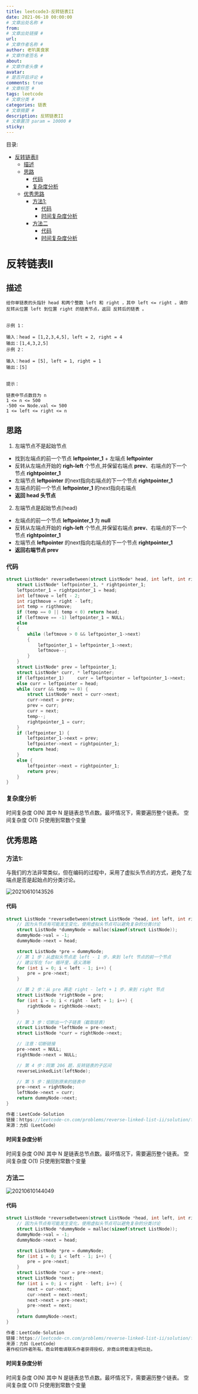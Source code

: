 ```yaml
---
title: leetcode3-反转链表II
date: 2021-06-10 00:00:00
# 文章出处名称 #
from: 
# 文章出处链接 #
url: 
# 文章作者名称 #
author: 老叭美食家
# 文章作者签名 #
about: 
# 文章作者头像 #
avatar: 
# 是否开启评论 #
comments: true
# 文章标签 #
tags: leetcode
# 文章分类 #
categories: 链表
# 文章摘要 #
description: 反转链表II
# 文章置顶 param = 10000 #
sticky: 
---
```


目录:
- [反转链表II](#反转链表ii)
  - [描述](#描述)
  - [思路](#思路)
    - [代码](#代码)
    - [复杂度分析](#复杂度分析)
  - [优秀思路](#优秀思路)
    - [方法1:](#方法1)
      - [代码](#代码-1)
      - [时间复杂度分析](#时间复杂度分析)
    - [方法二](#方法二)
      - [代码](#代码-2)
      - [时间复杂度分析](#时间复杂度分析-1)


# 反转链表II

## 描述

```
给你单链表的头指针 head 和两个整数 left 和 right ，其中 left <= right 。请你反转从位置 left 到位置 right 的链表节点，返回 反转后的链表 。
 

示例 1：

输入：head = [1,2,3,4,5], left = 2, right = 4
输出：[1,4,3,2,5]
示例 2：

输入：head = [5], left = 1, right = 1
输出：[5]
 

提示：

链表中节点数目为 n
1 <= n <= 500
-500 <= Node.val <= 500
1 <= left <= right <= n
```

## 思路

1. 左端节点不是起始节点

- 找到左端点的前一个节点 **leftpointer_1** + 左端点 **leftpointer**
- 反转从左端点开始的 **righ-left** 个节点,并保留右端点 **prev**、右端点的下一个节点 **rightpointer_1**
- 左端节点 **leftpointer** 的next指向右端点的下一个节点 **rightpointer_1**
- 左端点的前一个节点 **leftpointer_1** 的next指向右端点 
- **返回 head 头节点**

2. 左端节点是起始节点(head)

- 左端点的前一个节点 **leftpointer_1** 为 **null**
- 反转从左端点开始的 **righ-left** 个节点,并保留右端点 **prev**、右端点的下一个节点 **rightpointer_1**
- 左端节点 **leftpointer** 的next指向右端点的下一个节点 **rightpointer_1**
- **返回右端节点 **prev****

### 代码

```C
struct ListNode* reverseBetween(struct ListNode* head, int left, int right) {
    struct ListNode* leftpointer_1, * rightpointer_1;
    leftpointer_1 = rightpointer_1 = head;
    int leftmove = left - 2;
    int rigthmove = right - left;
    int temp = rigthmove;
    if (temp == 0 || temp < 0) return head;
    if (leftmove == -1) leftpointer_1 = NULL;
    else
    {
        while (leftmove > 0 && leftpointer_1->next)
        {
            leftpointer_1 = leftpointer_1->next;
            leftmove--;
        }
    }
    struct ListNode* prev = leftpointer_1;
    struct ListNode* curr, * leftpointer;
    if (leftpointer_1)     curr = leftpointer = leftpointer_1->next;
    else curr = leftpointer = head;
    while (curr && temp >= 0) {
        struct ListNode* next = curr->next;
        curr->next = prev;
        prev = curr;
        curr = next;
        temp--;
        rightpointer_1 = curr;
    }
    if (leftpointer_1) {
        leftpointer_1->next = prev;
        leftpointer->next = rightpointer_1;
        return head;
    }
    else {
        leftpointer->next = rightpointer_1;
        return prev;
    }
}
```

### 复杂度分析

时间复杂度 O(N) 其中 N 是链表总节点数。最坏情况下，需要遍历整个链表。
空间复杂度 O(1) 只使用到常数个变量

## 优秀思路

### 方法1:

与我们的方法非常类似，但在编码的过程中，采用了虚拟头节点的方式，避免了左端点是否是起始点的分类讨论。

![20210610143526](https://laoba-1304292449.cos.ap-chengdu.myqcloud.com/img/20210610143526.png)

#### 代码

```C
struct ListNode *reverseBetween(struct ListNode *head, int left, int right) {
    // 因为头节点有可能发生变化，使用虚拟头节点可以避免复杂的分类讨论
    struct ListNode *dummyNode = malloc(sizeof(struct ListNode));
    dummyNode->val = -1;
    dummyNode->next = head;

    struct ListNode *pre = dummyNode;
    // 第 1 步：从虚拟头节点走 left - 1 步，来到 left 节点的前一个节点
    // 建议写在 for 循环里，语义清晰
    for (int i = 0; i < left - 1; i++) {
        pre = pre->next;
    }

    // 第 2 步：从 pre 再走 right - left + 1 步，来到 right 节点
    struct ListNode *rightNode = pre;
    for (int i = 0; i < right - left + 1; i++) {
        rightNode = rightNode->next;
    }

    // 第 3 步：切断出一个子链表（截取链表）
    struct ListNode *leftNode = pre->next;
    struct ListNode *curr = rightNode->next;

    // 注意：切断链接
    pre->next = NULL;
    rightNode->next = NULL;

    // 第 4 步：同第 206 题，反转链表的子区间
    reverseLinkedList(leftNode);

    // 第 5 步：接回到原来的链表中
    pre->next = rightNode;
    leftNode->next = curr;
    return dummyNode->next;
}

作者：LeetCode-Solution
链接：https://leetcode-cn.com/problems/reverse-linked-list-ii/solution/fan-zhuan-lian-biao-ii-by-leetcode-solut-teyq/
来源：力扣（LeetCode）
```

#### 时间复杂度分析

时间复杂度 O(N) 其中 N 是链表总节点数。最坏情况下，需要遍历整个链表。
空间复杂度 O(1) 只使用到常数个变量

### 方法二

![20210610144049](https://laoba-1304292449.cos.ap-chengdu.myqcloud.com/img/20210610144049.png)

#### 代码

```C
struct ListNode *reverseBetween(struct ListNode *head, int left, int right) {
    // 因为头节点有可能发生变化，使用虚拟头节点可以避免复杂的分类讨论
    struct ListNode *dummyNode = malloc(sizeof(struct ListNode));
    dummyNode->val = -1;
    dummyNode->next = head;

    struct ListNode *pre = dummyNode;
    for (int i = 0; i < left - 1; i++) {
        pre = pre->next;
    }
    struct ListNode *cur = pre->next;
    struct ListNode *next;
    for (int i = 0; i < right - left; i++) {
        next = cur->next;
        cur->next = next->next;
        next->next = pre->next;
        pre->next = next;
    }
    return dummyNode->next;
}

作者：LeetCode-Solution
链接：https://leetcode-cn.com/problems/reverse-linked-list-ii/solution/fan-zhuan-lian-biao-ii-by-leetcode-solut-teyq/
来源：力扣（LeetCode）
著作权归作者所有。商业转载请联系作者获得授权，非商业转载请注明出处。
```

#### 时间复杂度分析

时间复杂度 O(N) 其中 N 是链表总节点数。最坏情况下，需要遍历整个链表。
空间复杂度 O(1) 只使用到常数个变量
